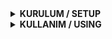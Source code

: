 <details>

<b><summary>KURULUM / SETUP</summary>

 git clone https://github.com/4nat/DiscordWake \
 pip install -r requirements.txt \
 python main.py 

</details>

<details>

<summary>KULLANIM / USING </summary>

 Enter Your Glitch URL > BU ALANA GLITCH URLNIZI GIRIN! \
 Enter Time (Seconds) Default 180=3min > BU ALANA ISTEDIGINIZ SUREYI SANIYE CINSINDEN GIRIN  \
 ORN: 1DAKIKA ISTIYORSANIZ = 60 YAZIN \
 
 ENGLISH > \
 Enter Your Glitch URL > ENTER YOUR GLITCH URL THIS AREA \
 Enter Time (Seconds) Default 180=3min > ENTER THE TIME IN SECONDS \ 
 EX : 1MIN = 60
 

</details>
